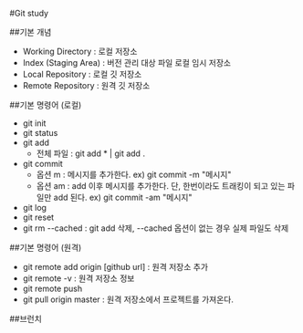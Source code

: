 #Git study

##기본 개념
- Working Directory : 로컬 저장소
- Index (Staging Area) : 버전 관리 대상 파일 로컬 임시 저장소
- Local Repository : 로컬 깃 저장소
- Remote Repository : 원격 깃 저장소

##기본 명령어 (로컬)
- git init
- git status
- git add
  - 전체 파일 : git add * | git add .
- git commit
  - 옵션 m : 메시지를 추가한다. ex) git commit -m "메시지"
  - 옵션 am :  add 이후 메시지를 추가한다. 단, 한번이라도 트래킹이 되고 있는 파일만 add 된다. ex) git commit -am "메시지"
- git log
- git reset
- git rm --cached : git add 삭제, --cached 옵션이 없는 경우 실제 파일도 삭제


##기본 명령어 (원격)
- git remote add origin [github url] : 원격 저장소 추가
- git remote -v : 원격 저장소 정보
- git remote push 
- git pull origin master : 원격 저장소에서 프로젝트를 가져온다.


##브런치

